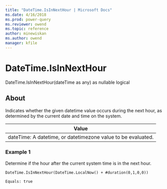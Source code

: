 ```yaml
---
title: "DateTime.IsInNextHour | Microsoft Docs"
ms.date: 4/16/2018
ms.prod: power-query
ms.reviewer: owend
ms.topic: reference
author: minewiskan
ms.author: owend
manager: kfile
---
```

# DateTime.IsInNextHour
DateTime.IsInNextHour(dateTime as any) as nullable logical  
  
## About  
Indicates whether the given datetime value occurs during the next hour, as determined by the current date and time on the system.  
  
|Value|  
|---------|  
|dateTime: A datetime, or datetimezone value to be evaluated.|  
  
### Example 1  
Determine if the hour after the current system time is in the next hour.  
  
```  
DateTime.IsInNextHour(DateTime.LocalNow() + #duration(0,1,0,0))  
```  
  
```  
Equals: true  
```  
